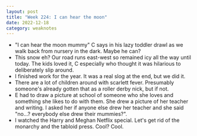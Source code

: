 ```yaml
---
layout: post
title: "Week 224: I can hear the moon"
date: 2022-12-18
category: weaknotes
---
```

* "I can hear the moon mummy" C says in his lazy toddler drawl as we walk back from nursery in the dark. Maybe he can?
* This snow eh? Our road runs east-west so remained icy all the way until today. The kids loved it, C especially who thought it was hilarious to deliberately slip around.
* I finished work for the year. It was a real slog at the end, but we did it.
* There are a lot of children around with scarlett fever. Presumably someone's already gotten that as a roller derby nick, but if not.
* E had to draw a picture at school of someone who she loves and something she likes to do with them. She drew a picture of her teacher and writing. I asked her if anyone else drew her teacher and she said "no...? everybody else drew their mummies?".
* I watched the Harry and Meghan Netflix special. Let's get rid of the monarchy and the tabloid press. Cool? Cool.
